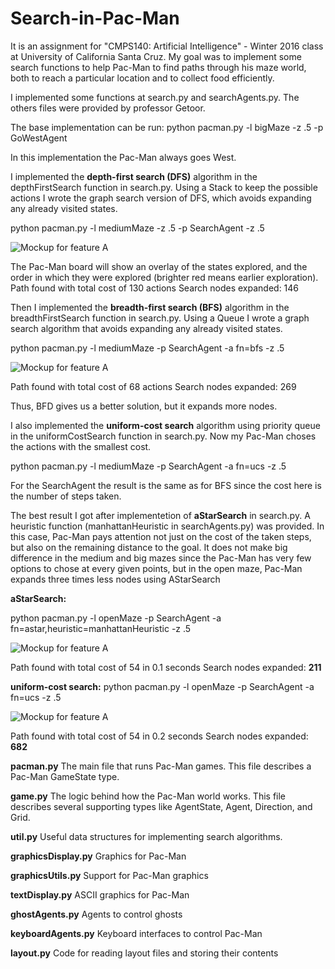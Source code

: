 # Search-in-Pac-Man
It is an assignment for "CMPS140: Artificial Intelligence" - Winter 2016 class at University of California Santa Cruz. My goal was to implement some search functions to help Pac-Man to find paths through his maze world, both to reach a particular location and to collect food efficiently.

I implemented some functions at search.py and searchAgents.py. The others files were provided by professor Getoor. 

The base implementation can be run: 
python pacman.py -l bigMaze -z .5 -p GoWestAgent

In this implementation the Pac-Man always goes West.

I implemented the **depth-first search (DFS)** algorithm in the depthFirstSearch function in search.py. Using a Stack to keep the possible actions I wrote the graph search version of DFS, which avoids expanding any already visited states. 

python pacman.py -l mediumMaze -z .5 -p SearchAgent -z .5

![Mockup for feature A](https://github.com/Katy-katy/Pac-Man-as-an-AI-Agent-search-/blob/master/dfs.png)

The Pac-Man board will show an overlay of the states explored, and the order in which they were explored (brighter red means earlier exploration). 
Path found with total cost of 130 actions
Search nodes expanded: 146

Then I  implemented the **breadth-first search (BFS)** algorithm in the breadthFirstSearch function in search.py. Using a Queue I wrote  a graph search algorithm that avoids expanding any already visited states.

python pacman.py -l mediumMaze -p SearchAgent -a fn=bfs -z .5

![Mockup for feature A](https://github.com/Katy-katy/Pac-Man-as-an-AI-Agent-search-/blob/master/bfs.png)


Path found with total cost of 68 actions
Search nodes expanded: 269

Thus, BFD gives us a better solution, but it expands more nodes.


I also implemented the **uniform-cost search** algorithm using priority queue in the uniformCostSearch function in search.py. Now my Pac-Man choses the actions with the smallest cost. 

python pacman.py -l mediumMaze -p SearchAgent -a fn=ucs -z .5

For the SearchAgent the result is the same as for BFS since the cost here is the number of steps taken.

The best result I got after implementetion of   **aStarSearch** in search.py. A heuristic function (manhattanHeuristic in searchAgents.py) was provided. In this case, Pac-Man pays attention not just on the cost of the taken steps, but also on the remaining distance to the goal. It does not make big difference in the medium and big mazes since the Pac-Man has very few options to chose at every given points, but in the open maze, Pac-Man expands three times less nodes using AStarSearch

**aStarSearch:**

python pacman.py -l openMaze -p SearchAgent -a fn=astar,heuristic=manhattanHeuristic  -z .5

![Mockup for feature A](https://github.com/Katy-katy/Pac-Man-as-an-AI-Agent-search-/blob/master/openMaze_Asearch.png)

Path found with total cost of 54 in 0.1 seconds
Search nodes expanded: **211**

**uniform-cost search:**
python pacman.py -l openMaze -p SearchAgent -a fn=ucs -z .5



![Mockup for feature A](https://github.com/Katy-katy/Pac-Man-as-an-AI-Agent-search-/blob/master/openMaze_ucs.png)

Path found with total cost of 54 in 0.2 seconds
Search nodes expanded: **682**




**pacman.py** The main file that runs Pac-Man games. This file describes a Pac-Man GameState type.

**game.py** The logic behind how the Pac-Man world works. This file describes several supporting types like AgentState, Agent, Direction, and Grid.

**util.py** Useful data structures for implementing search algorithms.

**graphicsDisplay.py**	Graphics for Pac-Man

**graphicsUtils.py**	Support for Pac-Man graphics

**textDisplay.py**	ASCII graphics for Pac-Man

**ghostAgents.py**	Agents to control ghosts

**keyboardAgents.py**	Keyboard interfaces to control Pac-Man

**layout.py**	Code for reading layout files and storing their contents
